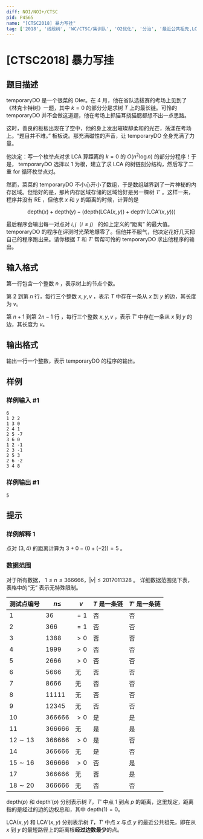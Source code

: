 ```yaml
---
diff: NOI/NOI+/CTSC
pid: P4565
name: "[CTSC2018] 暴力写挂"
tag: ['2018', '线段树', 'WC/CTSC/集训队', 'O2优化', '分治', '最近公共祖先,LCA']
---
```

# [CTSC2018] 暴力写挂
## 题目描述

temporaryDO 是一个很菜的 OIer。在 4 月，他在省队选拔赛的考场上见到了《林克卡特树》一题，其中 $k = 0$ 的部分分是求树 $T$ 上的最长链。可怜的 temporaryDO 并不会做这道题，他在考场上抓猫耳挠猫腮都想不出一点思路。

这时，善良的板板出现在了空中，他的身上发出璀璨却柔和的光芒，荡漾在考场上。“题目并不难。” 板板说。那充满磁性的声音，让 temporaryDO 全身充满了力量。

他决定：写一个枚举点对求 LCA 算距离的 $k = 0$ 的 $O(n^2 \log n)$ 的部分分程序！于是， temporaryDO 选择以 $1$ 为根，建立了求 LCA 的树链剖分结构，然后写了二重 for 循环枚举点对。

然而，菜菜的 temporaryDO 不小心开小了数组，于是数组越界到了一片神秘的内存区域。但恰好的是，那片内存区域存储的区域恰好是另一棵树 $T'$ 。这样一来，程序并没有 RE ，但他求 $x$ 和 $y$ 的距离的时候，计算的是 

$$ \mathrm{depth}(x) + \mathrm{depth}(y) -  ({\mathrm{depth}(\mathrm{LCA}(x,y))}+{\mathrm{depth'}(\mathrm{LCA'}(x,y))})$$



最后程序会输出每一对点对 $i, j$（$i \le j$） 的如上定义的“距离” 的最大值。
temporaryDO 的程序在评测时光荣地爆零了。但他并不服气，他决定花好几天把自己的程序跑出来。请你根据 $T$ 和 $T'$ 帮帮可怜的 temporaryDO 求出他程序的输出。
## 输入格式

第一行包含一个整数 $n$ ，表示树上的节点个数。

第 $2$ 到第 $n$ 行，每行三个整数 $x , y , v$ ，表示 $T$ 中存在一条从 $x$ 到 $y$ 的边，其长度为 $v$。

第 $n + 1$ 到第 $2n-1$ 行 ，每行三个整数 $x , y , v$ ，表示 $T'$ 中存在一条从 $x$ 到 $y$ 的边，其长度为 $v$。
## 输出格式

输出一行一个整数，表示 temporaryDO 的程序的输出。

## 样例

### 样例输入 #1
```
6
1 2 2
1 3 0
2 4 1
2 5 -7
3 6 0
1 2 -1
2 3 -1
2 5 3
2 6 -2
3 4 8
```
### 样例输出 #1
```
5

```
## 提示

### 样例解释 1
点对 $(3, 4)$ 的距离计算为 $3 + 0 - (0 + (-2)) = 5$ 。

### 数据范围
对于所有数据， $1\le n \le 366666$，$|v| \le 2017011328$ 。 详细数据范围见下表，表格中的“无” 表示无特殊限制。

测试点编号|$n \le$|$v$|$T$ 是一条链|$T'$ 是一条链
-|-|-|-|-
$1$|$36$|$=1$|否|否
$2$|$366$|$=1$|否|否
$3$|$1388$|$>0$|否|否
$4$|$1999$|$>0$|否|否
$5$|$2666$|$>0$|否|否
$6$|$5666$|无|否|否
$7$|$8666$|无|否|否
$8$|$11111$|无|否|否
$9$|$12345$|无|否|否
$10$|$366666$|$>0$|是|是
$11$|$366666$|无|是|是
$12\sim 13$|$366666$|$>0$|是|否
$14$|$366666$|无|是|否
$15\sim 16$|$366666$|$>0$|否|是
$17$|$366666$|无|否|是
$18\sim 20$|$366666$|无|否|否

$\mathrm{depth}(p)$ 和 $\mathrm{depth'}(p)$ 分别表示树 $T$，$T'$ 中点 $1$ 到点 $p$ 的距离，这里规定，距离指的是经过的边的边权总和，其中 $\mathrm{depth}(1) = 0$。

$\mathrm{LCA}(x, y)$ 和 $\mathrm{LCA'}(x, y)$ 分别表示树 $T$，$T'$ 中点 $x$ 与点 $y$ 的最近公共祖先，即在从 $x$ 到 $y$ 的最短路径上的距离根**经过边数最少**的点。
